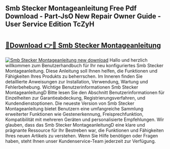 ## Smb Stecker Montageanleitung Free Pdf Download - Part-JsO New Repair Owner Guide - User Service Edition TcZyH

# <h2><a href="http://df8ibvc.blite.top/?on=Smb+Stecker+Montageanleitung">🔗Download 👉🔴 Smb Stecker Montageanleitung</a></h2>

[![Smb Stecker Montageanleitung new download](https://i.imgur.com/lujVjoI.png)](http://df8ibvc.blite.top/?on=Smb+Stecker+Montageanleitung)
Hallo und herzlich willkommen zum Benutzerhandbuch für Ihr neu konfiguriertes Smb Stecker Montageanleitung. Diese Anleitung soll Ihnen helfen, die Funktionen und Fähigkeiten Ihres Produkts zu beherrschen. Im Inneren finden Sie detaillierte Anweisungen zur Installation, Verwendung, Wartung und Fehlerbehebung. Wichtige Benutzerinformationen Smb Stecker MontageanleitungD Bitte lesen Sie den Abschnitt Benutzerinformationen für Einzelheiten zur Garantieabdeckung, Registrierungsverfahren, und Kundendienstoptionen. Die neueste Version von Smb Stecker Montageanleitung bietet Benutzern eine umfangreiche Sammlung erweiterter Funktionen wie Gestenerkennung, Freisprechfunktion, Kompatibilität mit mehreren Geräten und personalisierte Empfehlungen. Wir glauben, dass das Smb Stecker MontageanleitungD eine klare und prägnante Ressource für Ihr Bestreben war, die Funktionen und Fähigkeiten Ihres neuen Artikels zu verstehen. Wenn Sie Hilfe benötigen oder Fragen haben, steht Ihnen unser Kundenservice-Team jederzeit zur Verfügung.
